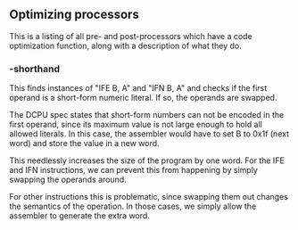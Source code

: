 ## Optimizing processors

This is a listing of all pre- and post-processors which have a code 
optimization function, along with a description of what they do.

### -shorthand

This finds instances of "IFE B, A" and "IFN B, A" and checks if the first
operand is a short-form numeric literal. If so, the operands are swapped.

The DCPU spec states that short-form numbers can not be encoded in
the first operand, since its maximum value is not large enough to
hold all allowed literals. In this case, the assembler would have
to set B to 0x1f (next word) and store the value in a new word.

This needlessly increases the size of the program by one word.
For the IFE and IFN instructions, we can prevent this from 
happening by simply swapping the operands around.

For other instructions this is problematic, since swapping them out
changes the semantics of the operation. In those cases, we simply
allow the assembler to generate the extra word.

